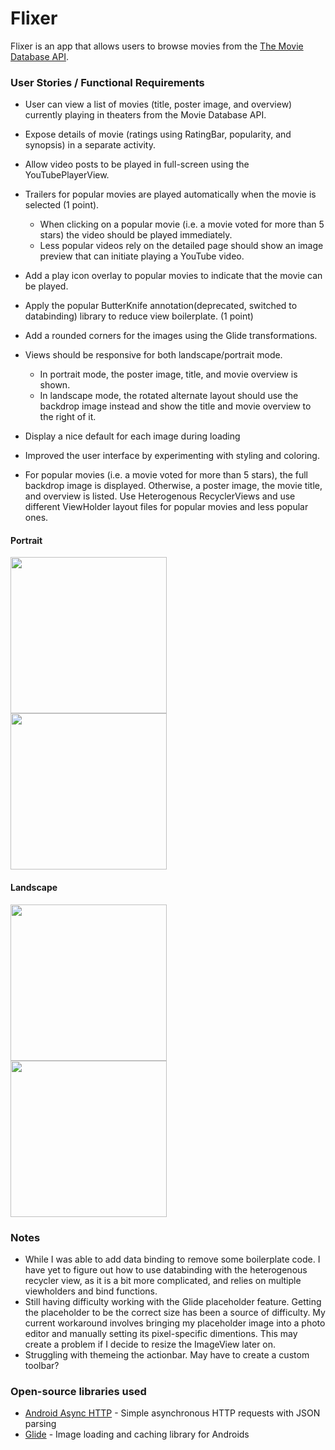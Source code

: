 # Flixer
Flixer is an app that allows users to browse movies from the [The Movie Database API](http://docs.themoviedb.apiary.io/#).

### User Stories / Functional Requirements

- User can view a list of movies (title, poster image, and overview) currently playing in theaters from the Movie Database API.
- Expose details of movie (ratings using RatingBar, popularity, and synopsis) in a separate activity.
- Allow video posts to be played in full-screen using the YouTubePlayerView.

- Trailers for popular movies are played automatically when the movie is selected (1 point).
  - When clicking on a popular movie (i.e. a movie voted for more than 5 stars) the video should be played immediately.
  - Less popular videos rely on the detailed page should show an image preview that can initiate playing a YouTube video.
- Add a play icon overlay to popular movies to indicate that the movie can be played.
- Apply the popular ButterKnife annotation(deprecated, switched to databinding)  library to reduce view boilerplate. (1 point)
- Add a rounded corners for the images using the Glide transformations.

- Views should be responsive for both landscape/portrait mode.
   - In portrait mode, the poster image, title, and movie overview is shown.
   - In landscape mode, the rotated alternate layout should use the backdrop image instead and show the title and movie overview to the right of it.

- Display a nice default for each image during loading
- Improved the user interface by experimenting with styling and coloring.
- For popular movies (i.e. a movie voted for more than 5 stars), the full backdrop image is displayed. Otherwise, a poster image, the movie title, and overview is listed. Use Heterogenous RecyclerViews and use different ViewHolder layout files for popular movies and less popular ones.



#### Portrait
<img src="walkthroughs/portrait_flixer2.gif" width=250><br>
<img src="walkthroughs/portrait_flixer1.gif" width=250><br>

#### Landscape
<img src="walkthroughs/landscape_flixer2.gif" height=250><br>
<img src="walkthroughs/landscape_flixer1.gif" height=250><br>


### Notes
 - While I was able to add data binding to remove some boilerplate code.  I have yet to figure out how to use databinding with the heterogenous recycler view, as it is a bit more complicated, and relies on multiple viewholders and bind functions.
 - Still having difficulty working with the Glide placeholder feature.  Getting the placeholder to be the correct size has been a source of difficulty. My current workaround involves bringing my placeholder image into a photo editor and manually setting its pixel-specific dimentions.  This may create a problem if I decide to resize the ImageView later on.
 - Struggling with themeing the actionbar.  May have to create a custom toolbar?

### Open-source libraries used

- [Android Async HTTP](https://github.com/codepath/CPAsyncHttpClient) - Simple asynchronous HTTP requests with JSON parsing
- [Glide](https://github.com/bumptech/glide) - Image loading and caching library for Androids
